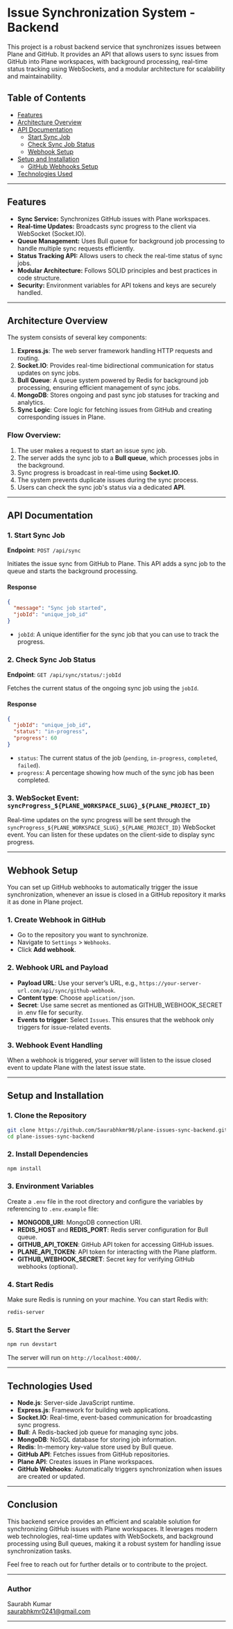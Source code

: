 # Issue Synchronization System - Backend

This project is a robust backend service that synchronizes issues between Plane and GitHub. It provides an API that allows users to sync issues from GitHub into Plane workspaces, with background processing, real-time status tracking using WebSockets, and a modular architecture for scalability and maintainability.

## Table of Contents

- [Features](#features)
- [Architecture Overview](#architecture-overview)
- [API Documentation](#api-documentation)
  - [Start Sync Job](#start-sync-job)
  - [Check Sync Job Status](#check-sync-job-status)
  - [Webhook Setup](#webhook-setup)
- [Setup and Installation](#setup-and-installation)
  - [GitHub Webhooks Setup](#github-webhooks-setup)
- [Technologies Used](#technologies-used)

---

## Features

- **Sync Service:** Synchronizes GitHub issues with Plane workspaces.
- **Real-time Updates:** Broadcasts sync progress to the client via WebSocket (Socket.IO).
- **Queue Management:** Uses Bull queue for background job processing to handle multiple sync requests efficiently.
- **Status Tracking API:** Allows users to check the real-time status of sync jobs.
- **Modular Architecture:** Follows SOLID principles and best practices in code structure.
- **Security:** Environment variables for API tokens and keys are securely handled.

---

## Architecture Overview

The system consists of several key components:

1. **Express.js**: The web server framework handling HTTP requests and routing.
2. **Socket.IO**: Provides real-time bidirectional communication for status updates on sync jobs.
3. **Bull Queue**: A queue system powered by Redis for background job processing, ensuring efficient management of sync jobs.
4. **MongoDB**: Stores ongoing and past sync job statuses for tracking and analytics.
5. **Sync Logic**: Core logic for fetching issues from GitHub and creating corresponding issues in Plane.

### Flow Overview:

1. The user makes a request to start an issue sync job.
2. The server adds the sync job to a **Bull queue**, which processes jobs in the background.
3. Sync progress is broadcast in real-time using **Socket.IO**.
4. The system prevents duplicate issues during the sync process.
5. Users can check the sync job's status via a dedicated **API**.

---

## API Documentation

### 1. Start Sync Job

**Endpoint**: `POST /api/sync`

Initiates the issue sync from GitHub to Plane. This API adds a sync job to the queue and starts the background processing.

#### Response

```json
{
  "message": "Sync job started",
  "jobId": "unique_job_id"
}
```

- `jobId`: A unique identifier for the sync job that you can use to track the progress.

### 2. Check Sync Job Status

**Endpoint**: `GET /api/sync/status/:jobId`

Fetches the current status of the ongoing sync job using the `jobId`.

#### Response

```json
{
  "jobId": "unique_job_id",
  "status": "in-progress",
  "progress": 60
}
```

- `status`: The current status of the job (`pending`, `in-progress`, `completed`, `failed`).
- `progress`: A percentage showing how much of the sync job has been completed.

### 3. WebSocket Event: `syncProgress_${PLANE_WORKSPACE_SLUG}_${PLANE_PROJECT_ID}`

Real-time updates on the sync progress will be sent through the `syncProgress_${PLANE_WORKSPACE_SLUG}_${PLANE_PROJECT_ID}` WebSocket event. You can listen for these updates on the client-side to display sync progress.

---

## Webhook Setup

You can set up GitHub webhooks to automatically trigger the issue synchronization, whenever an issue is closed in a GitHub repository it marks it as done in Plane project.

### 1. Create Webhook in GitHub

- Go to the repository you want to synchronize.
- Navigate to `Settings` > `Webhooks`.
- Click **Add webhook**.

### 2. Webhook URL and Payload

- **Payload URL**: Use your server’s URL, e.g., `https://your-server-url.com/api/sync/github-webhook`.
- **Content type**: Choose `application/json`.
- **Secret**: Use same secret as mentioned as GITHUB_WEBHOOK_SECRET in .env file for security.
- **Events to trigger**: Select `Issues`. This ensures that the webhook only triggers for issue-related events.

### 3. Webhook Event Handling

When a webhook is triggered, your server will listen to the issue closed event to update Plane with the latest issue state.

---

## Setup and Installation

### 1. Clone the Repository

```bash
git clone https://github.com/Saurabhkmr98/plane-issues-sync-backend.git
cd plane-issues-sync-backend
```

### 2. Install Dependencies

```bash
npm install
```

### 3. Environment Variables

Create a `.env` file in the root directory and configure the variables by referencing to `.env.example` file:

- **MONGODB_URI**: MongoDB connection URI.
- **REDIS_HOST** and **REDIS_PORT**: Redis server configuration for Bull queue.
- **GITHUB_API_TOKEN**: GitHub API token for accessing GitHub issues.
- **PLANE_API_TOKEN**: API token for interacting with the Plane platform.
- **GITHUB_WEBHOOK_SECRET**: Secret key for verifying GitHub webhooks (optional).

### 4. Start Redis

Make sure Redis is running on your machine. You can start Redis with:

```bash
redis-server
```

### 5. Start the Server

```bash
npm run devstart
```

The server will run on `http://localhost:4000/`.

---

## Technologies Used

- **Node.js**: Server-side JavaScript runtime.
- **Express.js**: Framework for building web applications.
- **Socket.IO**: Real-time, event-based communication for broadcasting sync progress.
- **Bull**: A Redis-backed job queue for managing sync jobs.
- **MongoDB**: NoSQL database for storing job information.
- **Redis**: In-memory key-value store used by Bull queue.
- **GitHub API**: Fetches issues from GitHub repositories.
- **Plane API**: Creates issues in Plane workspaces.
- **GitHub Webhooks**: Automatically triggers synchronization when issues are created or updated.

---

## Conclusion

This backend service provides an efficient and scalable solution for synchronizing GitHub issues with Plane workspaces. It leverages modern web technologies, real-time updates with WebSockets, and background processing using Bull queues, making it a robust system for handling issue synchronization tasks.

Feel free to reach out for further details or to contribute to the project.

---

### Author

Saurabh Kumar  
saurabhkmr0241@gmail.com

---
